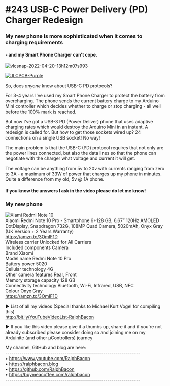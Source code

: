 # #243 USB-C Power Delivery (PD) Charger Redesign
### My new phone is more sophisticated when it comes to charging requirements   
#### - and my Smart Phone Charger can't cope.

![vlcsnap-2022-04-20-13h12m07s993](https://user-images.githubusercontent.com/20911308/164229162-02005c98-6012-44a3-b5b5-ee93acb96452.png)  

[![JLCPCB-Purple](https://user-images.githubusercontent.com/20911308/159024530-3e083ca1-fea4-4ba9-97d3-a3af3fb979d2.png)](https://www.jlcpcb.com/cem)  

So, does *anyone* know about USB-C PD protocols?  

For 3-4 years I've used my Smart Phone Charger to protect the battery from overcharging. The phone sends the current battery charge to my Arduino Mini controller which decides whether to charge or stop charging - all well before the 100% mark is reached. 

But now I've got a USB-3 PD (Power Deliver) phone that uses adaptive charging rates which would destroy the Arduino Mini in an instant. A redesign is called for. But how to get those sockets wired up? 24 connections on a single USB socket! No way!  

The main problem is that the USB-C (PD) protocol requires that not only are the power lines connected, but also the data lines so that the phone can negotiate with the charger what voltage and current it will get.

The voltage can be anything from 5v to 20v with currents ranging from zero to 3A - a maximum of 33W of power that charges up my phone in minutes. Quite a difference from my old, 5v @ 1A phone.

#### If you know the answers I ask in the video please do let me know!

### My new phone
![Xiami Redmi Note 10 ](https://user-images.githubusercontent.com/20911308/164232561-ba25b48e-c87f-4022-9067-161095e5a3be.jpg)  
Xiaomi Redmi Note 10 Pro - Smartphone 6+128 GB, 6,67” 120Hz AMOLED DotDisplay, Snapdragon 732G, 108MP Quad Camera, 5020mAh, Onyx Gray (UK Version + 2 Years Warranty)  
https://amzn.to/3OmIF1D  
Wireless carrier	Unlocked for All Carriers  
Included components	Camera  
Brand	Xiaomi  
Model name	Redmi Note 10 Pro  
Battery power	5020  
Cellular technology	4G  
Other camera features	Rear, Front  
Memory storage capacity	128 GB  
Connectivity technology	Bluetooth, Wi-Fi, Infrared, USB, NFC  
Colour	Onyx Gray  
https://amzn.to/3OmIF1D  

► List of all my videos
(Special thanks to Michael Kurt Vogel for compiling this)  
http://bit.ly/YouTubeVideoList-RalphBacon

► If you like this video please give it a thumbs up, share it and if you're not already subscribed please consider doing so and joining me on my Arduinite (and other μControllers) journey

My channel, GitHub and blog are here:  
\------------------------------------------------------------------  
• https://www.youtube.com/RalphBacon  
• https://ralphbacon.blog  
• https://github.com/RalphBacon  
• https://buymeacoffee.com/ralphbacon  
\------------------------------------------------------------------

